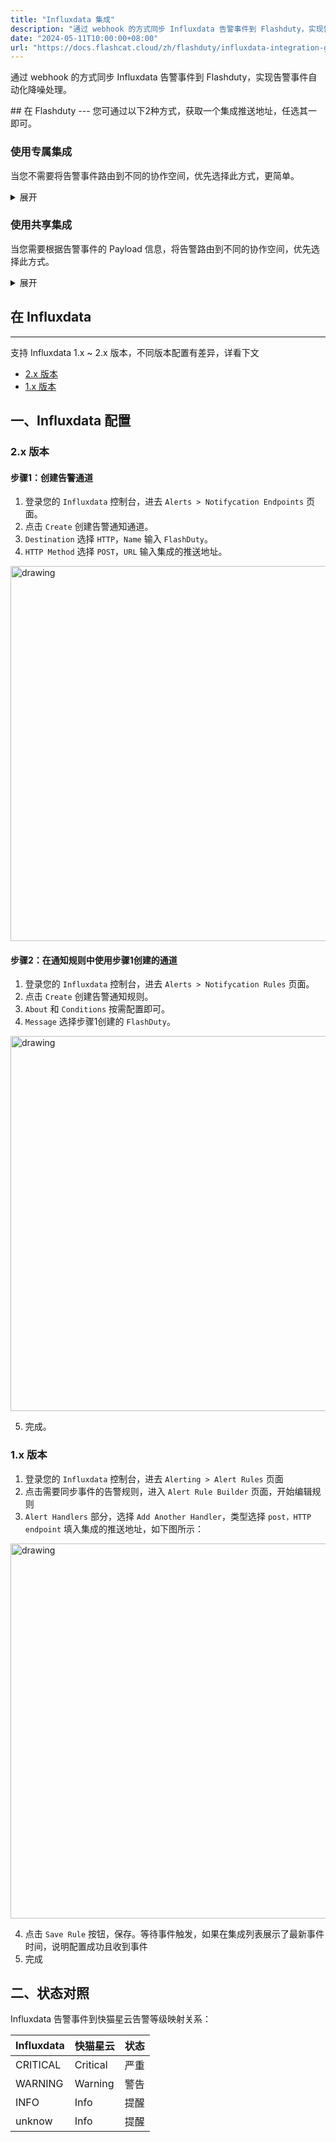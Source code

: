 ```yaml
---
title: "Influxdata 集成"
description: "通过 webhook 的方式同步 Influxdata 告警事件到 Flashduty，实现告警事件自动化降噪处理"
date: "2024-05-11T10:00:00+08:00"
url: "https://docs.flashcat.cloud/zh/flashduty/influxdata-integration-guide"
---
```


通过 webhook 的方式同步 Influxdata 告警事件到 Flashduty，实现告警事件自动化降噪处理。

<div class="hide">
## 在 Flashduty
---
您可通过以下2种方式，获取一个集成推送地址，任选其一即可。

### 使用专属集成

当您不需要将告警事件路由到不同的协作空间，优先选择此方式，更简单。

<details>
  <summary>展开</summary>
  
  1. 进入 Flashduty 控制台，选择 **协作空间**，进入某个空间的详情页面
  2. 选择 **集成数据** tab，点击 **添加一个集成**，进入添加集成页面
  3. 选择 **Influxdata** 集成，点击 **保存**，生成卡片。
  4. 点击生成的卡片，可以查看到 **推送地址**，复制备用，完成。
  
    
</details>

### 使用共享集成

当您需要根据告警事件的 Payload 信息，将告警路由到不同的协作空间，优先选择此方式。

<details>
  <summary>展开</summary>
  
  1. 进入 Flashduty 控制台，选择 **集成中心=>告警事件**，进入集成选择页面。
  2. 选择 **Influxdata** 集成：
        - **集成名称**：为当前集成定义一个名称。
  3. 点击 **保存** 后，复制当前页面的新生成的 **推送地址** 备用。
  4. 点击 **创建路由**，为集成配置路由规则。您可以按条件匹配不同的告警到不同的协作空间，也可以直接设置默认协作空间作为兜底，后续再按需调整。
  5. 完成。
    
</details>
</div>

## 在 Influxdata
---

支持 Influxdata 1.x ~ 2.x 版本，不同版本配置有差异，详看下文

- [2.x 版本](#v2)
- [1.x 版本](#v1)

## 一、Influxdata 配置

<span id="v2"></span>

### 2.x 版本
#### 步骤1：创建告警通道
1. 登录您的 `Influxdata` 控制台，进去 `Alerts > Notifycation Endpoints` 页面。
2. 点击 `Create` 创建告警通知通道。
3. `Destination` 选择 `HTTP`，`Name` 输入 `FlashDuty`。
4. `HTTP Method` 选择 `POST`，`URL` 输入集成的推送地址。

<img alt="drawing" width="600" src="https://download.flashcat.cloud/flashduty/doc/influxdb-1.png" />

#### 步骤2：在通知规则中使用步骤1创建的通道
1. 登录您的 `Influxdata` 控制台，进去 `Alerts > Notifycation Rules` 页面。
2. 点击 `Create` 创建告警通知规则。
3. `About` 和 `Conditions` 按需配置即可。
4. `Message` 选择步骤1创建的 `FlashDuty`。

<img alt="drawing" width="600" src="https://download.flashcat.cloud/flashduty/doc/influxdb-2.png" />

5. 完成。

<span id="v1"></span>

### 1.x 版本
<div class="md-block">

1. 登录您的 `Influxdata` 控制台，进去 `Alerting > Alert Rules` 页面
2. 点击需要同步事件的告警规则，进入 `Alert Rule Builder` 页面，开始编辑规则
3. `Alert Handlers` 部分，选择 `Add Another Handler`，类型选择 `post，HTTP endpoint` 填入集成的推送地址，如下图所示：

<img alt="drawing" width="600" src="https://download.flashcat.cloud/influxdb-alert-rule.png" />

4. 点击 `Save Rule` 按钮，保存。等待事件触发，如果在集成列表展示了最新事件时间，说明配置成功且收到事件
5. 完成

## 二、状态对照

<div class="md-block">
  
Influxdata 告警事件到快猫星云告警等级映射关系：

| Influxdata | 快猫星云 | 状态 |
| ---------- | -------- | ---- |
| CRITICAL   | Critical | 严重 |
| WARNING    | Warning  | 警告 |
| INFO       | Info     | 提醒 |
| unknow     | Info     | 提醒 |

</div>
